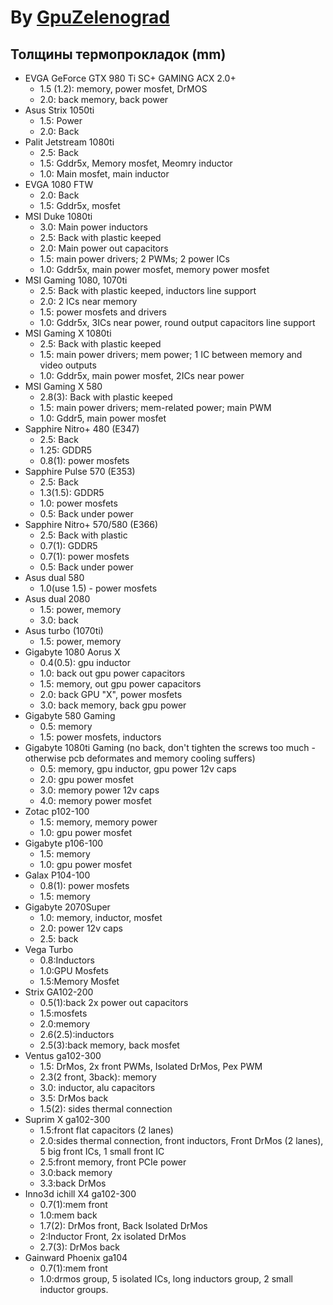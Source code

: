 # By [GpuZelenograd](https://gpuzelenograd.github.io/)
## Толщины термопрокладок (mm)

* EVGA GeForce GTX 980 Ti SC+ GAMING ACX 2.0+
  * 1.5 (1.2): memory, power mosfet, DrMOS
  * 2.0: back memory, back power
* Asus Strix 1050ti
  * 1.5: Power
  * 2.0: Back
* Palit Jetstream 1080ti
  * 2.5: Back
  * 1.5: Gddr5x, Memory mosfet, Meomry inductor
  * 1.0: Main mosfet, main inductor
* EVGA 1080 FTW
  * 2.0: Back
  * 1.5: Gddr5x, mosfet
* MSI Duke 1080ti
  * 3.0: Main power inductors
  * 2.5: Back with plastic keeped
  * 2.0: Main power out capacitors
  * 1.5: main power drivers; 2 PWMs; 2 power ICs
  * 1.0: Gddr5x, main power mosfet, memory power mosfet
* MSI Gaming 1080, 1070ti
  * 2.5: Back with plastic keeped, inductors line support
  * 2.0: 2 ICs near memory
  * 1.5: power mosfets and drivers
  * 1.0: Gddr5x, 3ICs near power, round output capacitors line support
* MSI Gaming X 1080ti
  * 2.5: Back with plastic keeped
  * 1.5: main power drivers; mem power; 1 IC between memory and video outputs
  * 1.0: Gddr5x, main power mosfet, 2ICs near power
* MSI Gaming X 580
  * 2.8(3): Back with plastic keeped
  * 1.5: main power drivers; mem-related power; main PWM
  * 1.0: Gddr5, main power mosfet
* Sapphire Nitro+ 480 (E347)
  * 2.5: Back
  * 1.25: GDDR5
  * 0.8(1): power mosfets
* Sapphire Pulse 570 (E353)
  * 2.5: Back
  * 1.3(1.5): GDDR5
  * 1.0: power mosfets
  * 0.5: Back under power
* Sapphire Nitro+ 570/580 (E366)
  * 2.5: Back with plastic
  * 0.7(1): GDDR5
  * 0.7(1): power mosfets
  * 0.5: Back under power
* Asus dual 580
  * 1.0(use 1.5) - power mosfets
* Asus dual 2080
  * 1.5: power, memory
  * 3.0: back
* Asus turbo (1070ti)
  * 1.5: power, memory
* Gigabyte 1080 Aorus X
  * 0.4(0.5): gpu inductor
  * 1.0: back out gpu power capacitors
  * 1.5: memory, out gpu power capacitors
  * 2.0: back GPU "X", power mosfets
  * 3.0: back memory, back gpu power
* Gigabyte 580 Gaming
  * 0.5: memory
  * 1.5: power mosfets, inductors
* Gigabyte 1080ti Gaming (no back, don't tighten the screws too much - otherwise pcb deformates and memory cooling suffers)
  * 0.5: memory, gpu inductor, gpu power 12v caps
  * 2.0: gpu power mosfet
  * 3.0: memory power 12v caps
  * 4.0: memory power mosfet
* Zotac p102-100
  * 1.5: memory, memory power
  * 1.0: gpu power mosfet
* Gigabyte p106-100
  * 1.5: memory
  * 1.0: gpu power mosfet
* Galax P104-100
  * 0.8(1): power mosfets
  * 1.5: memory
* Gigabyte 2070Super
  * 1.0: memory, inductor, mosfet
  * 2.0: power 12v caps
  * 2.5: back
* Vega Turbo
  * 0.8:Inductors
  * 1.0:GPU Mosfets
  * 1.5:Memory Mosfet
* Strix GA102-200
  * 0.5(1):back 2x power out capacitors
  * 1.5:mosfets
  * 2.0:memory
  * 2.6(2.5):inductors
  * 2.5(3):back memory, back mosfet
* Ventus ga102-300
  * 1.5: DrMos, 2x front PWMs, Isolated DrMos, Pex PWM
  * 2.3(2 front, 3back): memory
  * 3.0: inductor, alu capacitors
  * 3.5: DrMos back
  * 1.5(2): sides thermal connection
* Suprim X ga102-300
  * 1.5:front flat capacitors (2 lanes)
  * 2.0:sides thermal connection, front inductors, Front DrMos (2 lanes), 5 big front ICs, 1 small front IC
  * 2.5:front memory, front PCIe power
  * 3.0:back memory
  * 3.3:back DrMos
* Inno3d ichill X4 ga102-300
  * 0.7(1):mem front
  * 1.0:mem back
  * 1.7(2): DrMos front, Back Isolated DrMos
  * 2:Inductor Front, 2x isolated DrMos
  * 2.7(3): DrMos back
* Gainward Phoenix ga104
  * 0.7(1):mem front
  * 1.0:drmos group, 5 isolated ICs, long inductors group, 2 small inductor groups.
